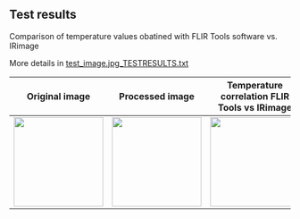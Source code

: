 ## Test results

Comparison of temperature values obatined with FLIR Tools software vs. IRimage

More details in [test_image.jpg_TESTRESULTS.txt](https://github.com/gpereyrairujo/IRimage/blob/master/test/test_image.jpg_TESTRESULTS.txt)

Original image | Processed image | Temperature correlation FLIR Tools vs IRimage 
--- | --- | ---
<img src="https://github.com/gpereyrairujo/IRimage/blob/master/test/test_image.jpg" width="160">| <img src="https://github.com/gpereyrairujo/IRimage/blob/master/test/test_image.jpg_COLOR.png" width="160">| <img src="https://github.com/gpereyrairujo/IRimage/blob/master/test/test_image_PLOT.png" width="160">
